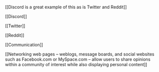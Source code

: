 [[Discord is a great example of this as is Twitter and Reddit]]

[[Discord]]

[[Twitter]]

[[Reddit]]

[[Communication]]

[[Networking web pages – weblogs, message boards, and social websites such as Facebook.com or MySpace.com – allow users to share opinions within a community of interest while also displaying personal content]]
